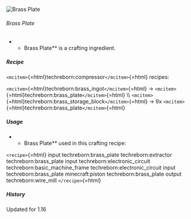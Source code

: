 ![Brass Plate](/mods/techreborn/brass_plate.png)

###### Brass Plate

-   -   Brass Plate** is a crafting ingredient.

##### Recipe

`<mcitem>`{=html}techreborn:compressor`</mcitem>`{=html} recipes:

`<mcitem>`{=html}techreborn:brass_ingot`</mcitem>`{=html} -\>
`<mcitem>`{=html}techreborn:brass_plate`</mcitem>`{=html} \\\\
`<mcitem>`{=html}techreborn:brass_storage_block`</mcitem>`{=html} -\> 9x
`<mcitem>`{=html}techreborn:brass_plate`</mcitem>`{=html}

##### Usage

-   -   Brass Plate** used in this crafting recipe:

`<recipe>`{=html} input techreborn:brass_plate techreborn:extractor
techreborn:brass_plate input techreborn:electronic_circuit
techreborn:basic_machine_frame techreborn:electronic_circuit input
techreborn:brass_plate minecraft:piston techreborn:brass_plate output
techreborn:wire_mill `</recipe>`{=html}

##### History

Updated for 1.16
